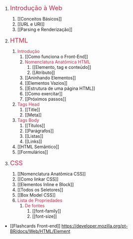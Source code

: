 1. <big><big><span style="color:#C82F4B">Introdução à Web</span></big></big>
	1. [[Conceitos Básicos]]
	2. [[URL e URI]]
	3. [[Parsing e Renderização]]

2. <big><big><span style="color:#C82F4B">HTML</span></big></big>
	1. <span style="color:#C82F4B">Introdução</span>
		1. [[Como funciona o Front-End]]
		2. <span style="color:#C82F4B">Nomenclatura Anatômica HTML</span>
			1. [[Elemento, tag e conteúdo]]
			2. [[Atributo]]
		3. [[Aninhando Elementos]]
		4. [[Elementos Vazios]]
		5. [[Estrutura de uma página HTML]]
		6. [[Como exercitar]]
		7. [[Próximos passos]]
	2. <span style="color:#C82F4B">Tags Head</span>
		1. [[Title]]
		2. [[Meta]]
	3. <span style="color:#C82F4B">Tags Body</span>
		1. [[Títulos]]
		2. [[Parágrafos]]
		3. [[Listas]]
		4. [[Links]]
	4. [[HTML Semântico]]
	5. [[Formulários]]

3. <big><big><span style="color:#C82F4B">CSS</span></big></big>
	1. [[Nomenclatura Anatômica CSS]]
	2. [[Como linkar CSS]]
	3. [[Elementos Inline e Block]]
	4. [[Todos os Seletores]]
	5. [[Box Model CSS]]
	6. <span style="color:#C82F4B">Lista de Propriedades</span>
		1.  <span style="color:#C82F4B">De fontes</span>
			1. [[font-family]]
			2. [[font-size]]


- [[Flashcards Front-end]]
https://developer.mozilla.org/pt-BR/docs/Web/HTML/Element